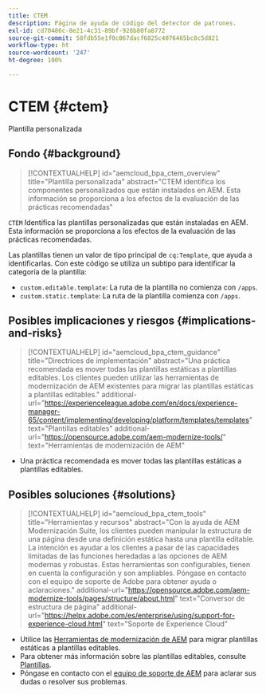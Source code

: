 ```yaml
---
title: CTEM
description: Página de ayuda de código del detector de patrones.
exl-id: cd70486c-8e21-4c31-89bf-928b80fa8772
source-git-commit: 58fdb55e1f0c067dacf6825c4076465bc8c5d821
workflow-type: ht
source-wordcount: '247'
ht-degree: 100%

---
```


# CTEM {#ctem}

Plantilla personalizada

## Fondo {#background}

>[!CONTEXTUALHELP]
>id="aemcloud_bpa_ctem_overview"
>title="Plantilla personalizada"
>abstract="CTEM identifica los componentes personalizados que están instalados en AEM. Esta información se proporciona a los efectos de la evaluación de las prácticas recomendadas"

`CTEM`  Identifica las plantillas personalizadas que están instaladas en AEM. Esta información se proporciona a los efectos de la evaluación de las prácticas recomendadas.

Las plantillas tienen un valor de tipo principal de `cq:Template`, que ayuda a identificarlas. Con este código se utiliza un subtipo para identificar la categoría de la plantilla:

* `custom.editable.template`: La ruta de la plantilla no comienza con `/apps`.
* `custom.static.template`: La ruta de la plantilla comienza con `/apps`.

## Posibles implicaciones y riesgos {#implications-and-risks}

>[!CONTEXTUALHELP]
>id="aemcloud_bpa_ctem_guidance"
>title="Directrices de implementación"
>abstract="Una práctica recomendada es mover todas las plantillas estáticas a plantillas editables. Los clientes pueden utilizar las herramientas de modernización de AEM existentes para migrar las plantillas estáticas a plantillas editables."
>additional-url="https://experienceleague.adobe.com/en/docs/experience-manager-65/content/implementing/developing/platform/templates/templates" text="Plantillas editables"
>additional-url="https://opensource.adobe.com/aem-modernize-tools/" text="Herramientas de modernización de AEM"

* Una práctica recomendada es mover todas las plantillas estáticas a plantillas editables.

## Posibles soluciones {#solutions}

>[!CONTEXTUALHELP]
>id="aemcloud_bpa_ctem_tools"
>title="Herramientas y recursos"
>abstract="Con la ayuda de AEM Modernización Suite, los clientes pueden manipular la estructura de una página desde una definición estática hasta una plantilla editable. La intención es ayudar a los clientes a pasar de las capacidades limitadas de las funciones heredadas a las opciones de AEM modernas y robustas. Estas herramientas son configurables, tienen en cuenta la configuración y son ampliables. Póngase en contacto con el equipo de soporte de Adobe para obtener ayuda o aclaraciones."
>additional-url="https://opensource.adobe.com/aem-modernize-tools/pages/structure/about.html" text="Conversor de estructura de página"
>additional-url="https://helpx.adobe.com/es/enterprise/using/support-for-experience-cloud.html" text="Soporte de Experience Cloud"

* Utilice las [Herramientas de modernización de AEM](https://opensource.adobe.com/aem-modernize-tools/) para migrar plantillas estáticas a plantillas editables.
* Para obtener más información sobre las plantillas editables, consulte [Plantillas](https://experienceleague.adobe.com/en/docs/experience-manager-65/content/implementing/developing/platform/templates/templates).
* Póngase en contacto con el [equipo de soporte de AEM](https://helpx.adobe.com/es/enterprise/using/support-for-experience-cloud.html) para aclarar sus dudas o resolver sus problemas.
